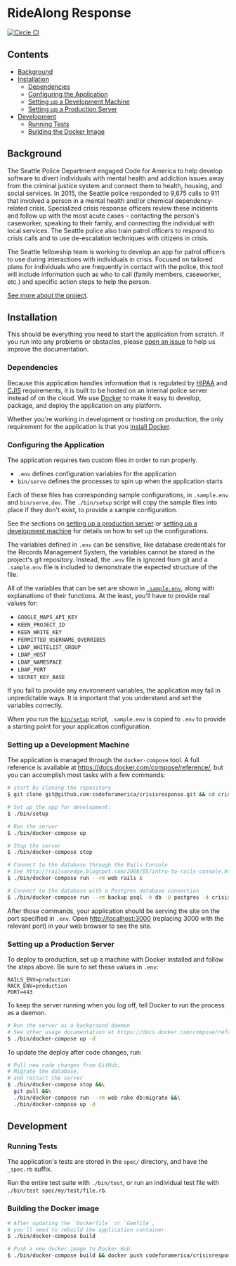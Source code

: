 # RideAlong Response

[![Circle CI](https://circleci.com/gh/codeforamerica/crisisresponse.svg?style=svg&circle-token=3dbea1eed1c1d0e056ef0ceaeb0f54039facd079)](https://circleci.com/gh/codeforamerica/crisisresponse)

## Contents

* [Background](#background)
* [Installation](#installation)
  * [Dependencies](#dependencies)
  * [Configuring the Application](#configuring-the-application)
  * [Setting up a Development Machine](#setting-up-a-development-machine)
  * [Setting up a Production Server](#setting-up-a-production-server)
* [Development](#development)
  * [Running Tests](#running-tests)
  * [Building the Docker Image](#building-the-docker-image)

## Background

The Seattle Police Department engaged Code for America
to help develop software to divert individuals
with mental health and addiction issues
away from the criminal justice system
and connect them to health, housing, and social services.
In 2015, the Seattle police responded to 9,675 calls to 911
that involved a person
in a mental health and/or chemical dependency-related crisis.
Specialized crisis response officers review these incidents
and follow up with the most acute cases –
contacting the person's caseworker,
speaking to their family,
and connecting the individual with local services.
The Seattle police also train patrol officers
to respond to crisis calls
and to use de-escalation techniques
with citizens in crisis.

The Seattle fellowship team is working to develop an app
for patrol officers to use
during interactions with individuals in crisis.
Focused on tailored plans
for individuals who are frequently in contact with the police,
this tool will include information such as who to call
(family members, caseworker, etc.)
and specific action steps to help the person.

[See more about the project][more].

[more]: http://c4a-sea-2016.tumblr.com/

## Installation

This should be everything you need to start the application from scratch.
If you run into any problems or obstacles,
please [open an issue] to help us improve the documentation.

[open an issue]: https://github.com/codeforamerica/crisisresponse/issues/new

### Dependencies

Because this application handles information
that is regulated by [HIPAA] and [CJIS] requirements,
it is built to be hosted on an internal police server
instead of on the cloud.
We use [Docker] to make it easy
to develop, package, and deploy the application on any platform.

Whether you're working in development or hosting on production,
the only requirement for the application is that you [install Docker].

[HIPAA]: https://en.wikipedia.org/wiki/Health_Insurance_Portability_and_Accountability_Act
[CJIS]: https://www.fbi.gov/services/cjis
[Docker]: https://docker.com/
[install Docker]: https://github.com/codeforamerica/howto/blob/master/Docker.md

### Configuring the Application

The application requires two custom files in order to run properly.

* `.env` defines configuration variables for the application
* `bin/serve` defines the processes to spin up when the application starts

Each of these files has corresponding sample configurations,
in `.sample.env` and `bin/serve.dev`.
The `./bin/setup` script will copy the sample files into place
if they don't exist, to provide a sample configuration.

See the sections on [setting up a production server](#setting-up-a-production-server)
or [setting up a development machine](#setting-up-a-development-machine)
for details on how to set up the configurations.

The variables defined in `.env` can be sensitive,
like database credentials for the Records Management System,
the variables cannot be stored in the project's git repository.
Instead, the `.env` file is ignored from git and a `.sample.env` file
is included to demonstrate the expected structure of the file.

All of the variables that can be set are shown in [`.sample.env`],
along with explanations of their functions.
At the least, you'll have to provide real values for:

* `GOOGLE_MAPS_API_KEY`
* `KEEN_PROJECT_ID`
* `KEEN_WRITE_KEY`
* `PERMITTED_USERNAME_OVERRIDES`
* `LDAP_WHITELIST_GROUP`
* `LDAP_HOST`
* `LDAP_NAMESPACE`
* `LDAP_PORT`
* `SECRET_KEY_BASE`

If you fail to provide any environment variables,
the application may fail in unpredictable ways.
It is important that you understand and set the variables correctly.

When you run the [`bin/setup`] script,
`.sample.env` is copied to `.env`
to provide a starting point for your application configuration.

[`.sample.env`]: .sample.env
[`bin/setup`]: bin/setup

### Setting up a Development Machine

The application is managed through the `docker-compose` tool.
A full reference is available at https://docs.docker.com/compose/reference/,
but you can accomplish most tasks with a few commands:

```bash
# start by cloning the repository
$ git clone git@github.com:codeforamerica/crisisresponse.git && cd crisisresponse

# Set up the app for development:
$ ./bin/setup

# Run the server
$ ./bin/docker-compose up

# Stop the server
$ ./bin/docker-compose stop

# Connect to the database through the Rails Console
# See http://railsonedge.blogspot.com/2008/05/intro-to-rails-console.html
$ ./bin/docker-compose run --rm web rails c

# Connect to the database with a Postgres database connection
$ ./bin/docker-compose run --rm backup psql -h db -U postgres -d crisisresponse_development
```

After those commands,
your application should be serving the site on the port specified in `.env`.
Open <http://localhost:3000> (replacing 3000 with the relevant port)
in your web browser to see the site.

### Setting up a Production Server

To deploy to production,
set up a machine with Docker installed and follow the steps above.
Be sure to set these values in `.env`:

```
RAILS_ENV=production
RACK_ENV=production
PORT=443
```

To keep the server running when you log off,
tell Docker to run the process as a daemon.

```bash
# Run the server as a background daemon
# See other usage documentation at https://docs.docker.com/compose/reference/up/
$ ./bin/docker-compose up -d
```

To update the deploy after code changes,
run:

```bash
# Pull new code changes from GitHub,
# Migrate the database,
# and restart the server
$ ./bin/docker-compose stop &&\
  git pull &&\
  ./bin/docker-compose run --rm web rake db:migrate &&\
  ./bin/docker-compose up -d
```

## Development

### Running Tests

The application's tests are stored in the `spec/` directory,
and have the `_spec.rb` suffix.

Run the entire test suite with `./bin/test`,
or run an individual test file with `./bin/test spec/my/test/file.rb`.

### Building the Docker image

```bash
# After updating the `Dockerfile` or `Gemfile`,
# you'll need to rebuild the application container.
$ ./bin/docker-compose build

# Push a new docker image to Docker Hub:
$ ./bin/docker-compose build && docker push codeforamerica/crisisresponse
```
